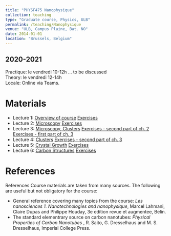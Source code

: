 ```yaml
---
title: "PHYSF475 Nanophysique"
collection: teaching
type: "Graduate course, Physics, ULB"
permalink: /teaching/Nanophysique
venue: "ULB, Campus Plaine, Bat. NO"
date: 2014-01-01
location: "Brussels, Belgium"
---
```


2020-2021
---------
Practique: le vendredi 10-12h ... to be discussed  
Theory: le vendredi 12-14h  
Locale: Online via Teams. 

Materials
======
* Lecture 1: [Overview of course](/files/Nanophysique/lecture1.pdf)		[Exercises](/files/Nanophysique/Exercises1.pdf)
* Lecture 2: [Microscopy](/files/Nanophysique/lecture2.pdf)			[Exercises](/files/Nanophysique/Exercises2.pdf)
* Lecture 3: [Microscopy, Clusters](/files/Nanophysique/lecture3.pdf)			[Exercises - second part of ch. 2](/files/Nanophysique/Exercises2_bis.pdf) [Exercises - first part of ch. 3](/files/Nanophysique/Exercises3.pdf)
* Lecture 4: [Clusters](/files/Nanophysique/lecture4.pdf)			[Exercises - second part of ch. 3](/files/Nanophysique/Exercises3_bis.pdf)
* Lecture 5: [Crystal Growth](/files/Nanophysique/lecture5.pdf)			[Exercises](/files/Nanophysique/Exercises4.pdf)
* Lecture 6: [Carbon Structures](/files/Nanophysique/lecture6.pdf)			[Exercises](/files/Nanophysique/Exercises5.pdf)




References
=============
References
Course materials are taken from many sources. The following are useful but not obligatory for the course:
* General reference covering many topics from the course: *Les nanosciences 1. Nanotechnologies and nanophysique*, Marcel Lahmani, Claire Dupas and Philippe Houday, 3e edition revue et augmentee, Belin.
* The standard elementrary source on carbon nanotubes: *Physical Properties of Carbon Nanotubes* , R. Saito, G. Dresselhaus and M. S. Dresselhaus, Imperial College Press.


